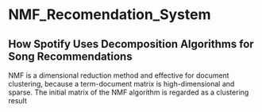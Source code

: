 # NMF_Recomendation_System
## How Spotify Uses Decomposition Algorithms for Song Recommendations
NMF is a dimensional reduction method and effective for document clustering, because a term-document matrix is high-dimensional and sparse. The initial matrix of the NMF algorithm is regarded as a clustering result